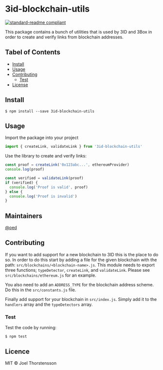 # 3id-blockchain-utils
[![standard-readme compliant](https://img.shields.io/badge/readme%20style-standard-brightgreen.svg?style=flat-square)](https://github.com/RichardLitt/standard-readme)

This package contains a bunch of utilities that is used by 3ID and 3Box in order to create and verify links from blockchain addresses.

## Tabel of Contents
- [Install](#install)
- [Usage](#usage)
- [Contributing](#contributing)
  - [Test](#Test)
- [License](#license)

## Install
```
$ npm install --save 3id-blockchain-utils
```

## Usage
Import the package into your project
```js
import { createLink, validateLink } from '3id-blockchain-utils'
```

Use the library to create and verify links:
```js
const proof = createLink('0x123abc...', ethereumProvider)
console.log(proof)

const verified = validateLink(proof)
if (verified) {
  console.log('Proof is valid', proof)
} else {
  console.log('Proof is invalid')
}
```

## Maintainers
[@oed](https://github.com/oed)

## Contributing
If you want to add support for a new blockchain to 3ID this is the place to do so. In order to do this start by adding a file for the given blockchain with the path: `src/blockchains/<blockchain-name>.js`. This module needs to export three functions; `typeDetector`, `createLink`, and `validateLink`. Please see `src/blockchains/ethereum.js` for an example.

You also need to add an `ADDRESS_TYPE` for the blockchain address scheme. Do this in the `src/constants.js` file.

Finally add support for your blockchain in `src/index.js`. Simply add it to the `handlers` array and the `typeDetectors` array.

### Test
Test the code by running:
```
$ npm test
```

## Licence
MIT © Joel Thorstensson
